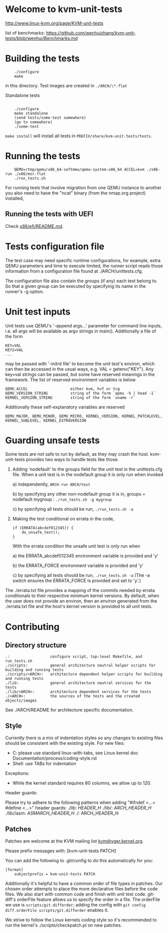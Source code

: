 # Welcome to kvm-unit-tests

http://www.linux-kvm.org/page/KVM-unit-tests 

list of benchmarks: https://github.com/wenhuizhang/kvm-unit-tests/blob/wenhui/Benchmarks.md


# Building the tests

```
    ./configure
    make
```

in this directory.  Test images are created in `./ARCH/\*.flat`


Standalone tests
```

    ./configure
    make standalone
    (send tests/some-test somewhere)
    (go to somewhere)
    ./some-test
```

`make install` will install all tests in `PREFIX/share/kvm-unit-tests/tests`. 


# Running the tests

```
    QEMU=/tmp/qemu/x86_64-softmmu/qemu-system-x86_64 ACCEL=kvm ./x86-run ./x86/msr.flat
    ./run_tests.sh
```


For running tests that involve migration from one QEMU instance to another
you also need to have the "ncat" binary (from the nmap.org project) installed,


## Running the tests with UEFI

Check [x86/efi/README.md](./x86/efi/README.md).

# Tests configuration file

The test case may need specific runtime configurations, for
example, extra QEMU parameters and time to execute limited, the
runner script reads those information from a configuration file found
at ./ARCH/unittests.cfg.

The configuration file also contain the groups (if any) each test belong
to.  So that a given group can be executed by specifying its name in the
runner's -g option.

# Unit test inputs

Unit tests use QEMU's '-append args...' parameter for command line
inputs, i.e. all args will be available as argv strings in main().
Additionally a file of the form

    KEY=VAL
    KEY2=VAL
    ...

may be passed with '-initrd file' to become the unit test's environ,
which can then be accessed in the usual ways, e.g. VAL = getenv("KEY").
Any key=val strings can be passed, but some have reserved meanings in
the framework.  The list of reserved environment variables is below

    QEMU_ACCEL                   either kvm, hvf or tcg
    QEMU_VERSION_STRING          string of the form `qemu -h | head -1`
    KERNEL_VERSION_STRING        string of the form `uname -r`

Additionally these self-explanatory variables are reserved

    QEMU_MAJOR, QEMU_MINOR, QEMU_MICRO, KERNEL_VERSION, KERNEL_PATCHLEVEL,
    KERNEL_SUBLEVEL, KERNEL_EXTRAVERSION

# Guarding unsafe tests

Some tests are not safe to run by default, as they may crash the
host. kvm-unit-tests provides two ways to handle tests like those.

 1) Adding 'nodefault' to the groups field for the unit test in the
    unittests.cfg file.  When a unit test is in the nodefault group
    it is only run when invoked

     a) independently, `ARCH-run ARCH/test`

     b) by specifying any other non-nodefault group it is in,
        groups = nodefault mygroup : `./run_tests.sh -g mygroup`

     c) by specifying all tests should be run, `./run_tests.sh -a`

 2) Making the test conditional on errata in the code,
    ```
    if (ERRATA(abcdef012345)) {
        do_unsafe_test();
    }
    ```

    With the errata condition the unsafe unit test is only run
    when

    a) the ERRATA_abcdef012345 environment variable is provided and 'y'

    b) the ERRATA_FORCE environment variable is provided and 'y'

    c) by specifying all tests should be run, `./run_tests.sh -a`
       (The -a switch ensures the ERRATA_FORCE is provided and set
        to 'y'.)

The ./errata.txt file provides a mapping of the commits needed by errata
conditionals to their respective minimum kernel versions.  By default,
when the user does not provide an environ, then an environ generated
from the ./errata.txt file and the host's kernel version is provided to
all unit tests.

# Contributing

## Directory structure

    .:                  configure script, top-level Makefile, and run_tests.sh
    ./scripts:          general architecture neutral helper scripts for building and running tests
    ./scripts/<ARCH>:   architecture dependent helper scripts for building and running tests
    ./lib:              general architecture neutral services for the tests
    ./lib/<ARCH>:       architecture dependent services for the tests
    ./<ARCH>:           the sources of the tests and the created objects/images

See ./ARCH/README for architecture specific documentation.

## Style

Currently there is a mix of indentation styles so any changes to
existing files should be consistent with the existing style.  For new
files:

  - C: please use standard linux-with-tabs, see Linux kernel
    doc Documentation/process/coding-style.rst
  - Shell: use TABs for indentation

Exceptions:

  - While the kernel standard requires 80 columns, we allow up to 120.

Header guards:

Please try to adhere to the following patterns when adding
"#ifndef <...> #define <...>" header guards:
    ./lib:             _HEADER_H_
    ./lib/<ARCH>:      _ARCH_HEADER_H_
    ./lib/<ARCH>/asm:  _ASMARCH_HEADER_H_
    ./<ARCH>:          ARCH_HEADER_H

## Patches

Patches are welcome at the KVM mailing list <kvm@vger.kernel.org>.

Please prefix messages with: [kvm-unit-tests PATCH]

You can add the following to .git/config to do this automatically for you:

    [format]
        subjectprefix = kvm-unit-tests PATCH

Additionally it's helpful to have a common order of file types in patches.
Our chosen order attempts to place the more declarative files before
the code files.  We also start with common code and finish with unit test
code. git-diff's orderFile feature allows us to specify the order in a
file.  The orderFile we use is `scripts/git.difforder`; adding the config
with `git config diff.orderFile scripts/git.difforder` enables it.

We strive to follow the Linux kernels coding style so it's recommended
to run the kernel's ./scripts/checkpatch.pl on new patches.
